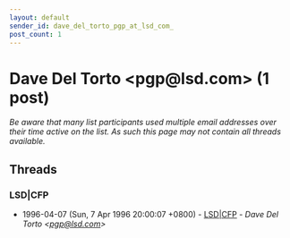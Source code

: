 ```yaml
---
layout: default
sender_id: dave_del_torto_pgp_at_lsd_com_
post_count: 1
---
```


# Dave Del Torto <pgp<span>@</span>lsd.com> (1 post)

_Be aware that many list participants used multiple email addresses over their time active on the list. As such this page may not contain all threads available._

## Threads

### LSD|CFP
+ 1996-04-07 (Sun, 7 Apr 1996 20:00:07 +0800) - [LSD|CFP](/archive/1996/04/1f9032096e5581ae2976da377dbd213adda5a063e936f6ad73558bcfc762ee8d) - _Dave Del Torto \<pgp@lsd.com\>_

